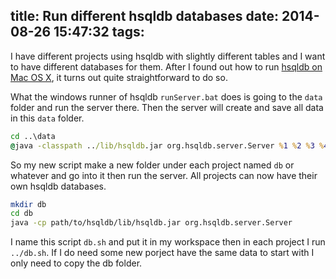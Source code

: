 title: Run different hsqldb databases
date: 2014-08-26 15:47:32
tags:
---
I have different projects using hsqldb with slightly different tables and I want to have different databases for them. After I found out how to run [hsqldb on Mac OS X](2014/07/26/hsqldb-on-Mac-OS-X/), it turns out quite straightforward to do so.

What the windows runner of hsqldb `runServer.bat` does is going to the `data` folder and run the server there. Then the server will create and save all data in this `data` folder.

``` bat runServer.bat
cd ..\data
@java -classpath ../lib/hsqldb.jar org.hsqldb.server.Server %1 %2 %3 %4 %5 %6 %7 %8 %9
```
So my new script make a new folder under each project named `db` or whatever and go into it then run the server. All projects can now have their own hsqldb databases.

```sh runServer.sh
mkdir db
cd db
java -cp path/to/hsqldb/lib/hsqldb.jar org.hsqldb.server.Server

```
I name this script `db.sh` and put it in my workspace then in each project I run `../db.sh`. If I do need some new porject have the same data to start with I only need to copy the db folder.
